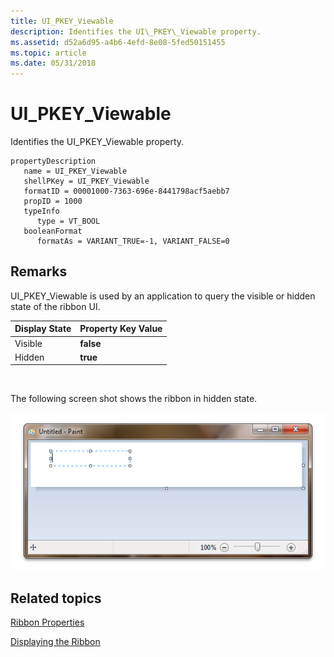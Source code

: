 ```yaml
---
title: UI_PKEY_Viewable
description: Identifies the UI\_PKEY\_Viewable property.
ms.assetid: d52a6d95-a4b6-4efd-8e08-5fed50151455
ms.topic: article
ms.date: 05/31/2018
---
```


# UI\_PKEY\_Viewable

Identifies the UI\_PKEY\_Viewable property.

```
propertyDescription
   name = UI_PKEY_Viewable
   shellPKey = UI_PKEY_Viewable
   formatID = 00001000-7363-696e-8441798acf5aebb7
   propID = 1000
   typeInfo
      type = VT_BOOL
   booleanFormat
      formatAs = VARIANT_TRUE=-1, VARIANT_FALSE=0
```

## Remarks

UI\_PKEY\_Viewable is used by an application to query the visible or hidden state of the ribbon UI.



| Display State | Property Key Value |
|---------------|--------------------|
| Visible       | **false**          |
| Hidden        | **true**           |



 

The following screen shot shows the ribbon in hidden state.

![screen shot showing the ribbon ui hidden.](images/overviews/ribbon-viewable.png)

## Related topics

<dl> <dt>

[Ribbon Properties](windowsribbon-reference-properties-ribbon.md)
</dt> <dt>

[Displaying the Ribbon](ribbon-visibility.md)
</dt> </dl>

 

 




